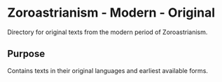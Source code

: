 # Zoroastrianism - Modern - Original

Directory for original texts from the modern period of Zoroastrianism.

## Purpose
Contains texts in their original languages and earliest available forms.
